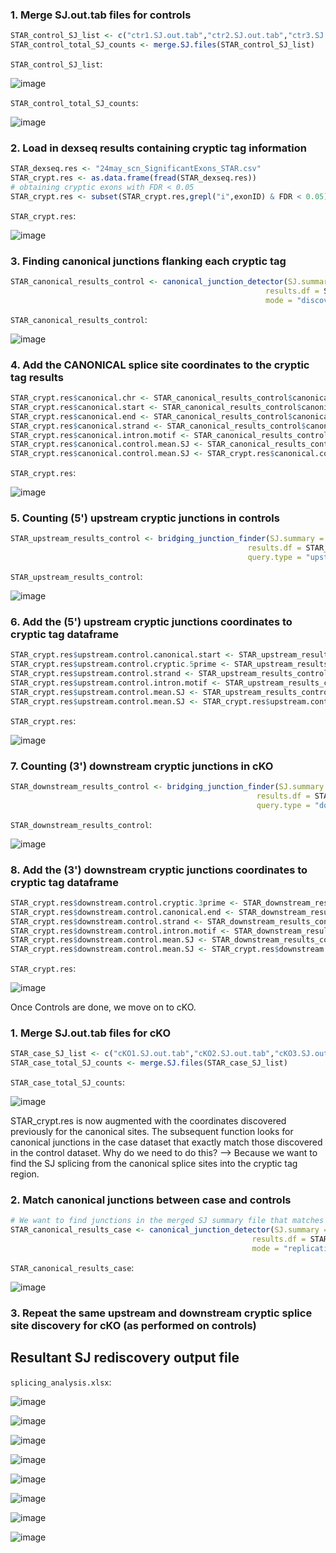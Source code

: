 ### 1. Merge SJ.out.tab files for controls
```r
STAR_control_SJ_list <- c("ctr1.SJ.out.tab","ctr2.SJ.out.tab","ctr3.SJ.out.tab") 
STAR_control_total_SJ_counts <- merge.SJ.files(STAR_control_SJ_list)
```
`STAR_control_SJ_list`:

![image](https://user-images.githubusercontent.com/68455070/124410094-4815bf00-dd7c-11eb-9aff-b4cda71f0cc8.png)

`STAR_control_total_SJ_counts`:

![image](https://user-images.githubusercontent.com/68455070/124410070-3502ef00-dd7c-11eb-9949-7922b61618c8.png)

### 2. Load in dexseq results containing cryptic tag information
```r
STAR_dexseq.res <- "24may_scn_SignificantExons_STAR.csv"
STAR_crypt.res <- as.data.frame(fread(STAR_dexseq.res))
# obtaining cryptic exons with FDR < 0.05
STAR_crypt.res <- subset(STAR_crypt.res,grepl("i",exonID) & FDR < 0.05)
```
`STAR_crypt.res`:

![image](https://user-images.githubusercontent.com/68455070/124410229-99be4980-dd7c-11eb-94e9-3a4827593edc.png)

### 3. Finding canonical junctions flanking each cryptic tag
```r
STAR_canonical_results_control <- canonical_junction_detector(SJ.summary = STAR_control_total_SJ_counts, 
                                                         results.df = STAR_crypt.res,
                                                         mode = "discovery")
```
`STAR_canonical_results_control`:

![image](https://user-images.githubusercontent.com/68455070/124410451-0f2a1a00-dd7d-11eb-89fa-76b0cfcc0a5e.png)

### 4. Add the CANONICAL splice site coordinates to the cryptic tag results
```r
STAR_crypt.res$canonical.chr <- STAR_canonical_results_control$canonical.chr[match(rownames(STAR_crypt.res),rownames(STAR_canonical_results_control))]
STAR_crypt.res$canonical.start <- STAR_canonical_results_control$canonical.start[match(rownames(STAR_crypt.res),rownames(STAR_canonical_results_control))]
STAR_crypt.res$canonical.end <- STAR_canonical_results_control$canonical.end[match(rownames(STAR_crypt.res),rownames(STAR_canonical_results_control))]
STAR_crypt.res$canonical.strand <- STAR_canonical_results_control$canonical.strand[match(rownames(STAR_crypt.res),rownames(STAR_canonical_results_control))]
STAR_crypt.res$canonical.intron.motif <- STAR_canonical_results_control$intron.motif[match(rownames(STAR_crypt.res),rownames(STAR_canonical_results_control))]
STAR_crypt.res$canonical.control.mean.SJ <- STAR_canonical_results_control$canonical.unique.count[match(rownames(STAR_crypt.res),rownames(STAR_canonical_results_control))]
STAR_crypt.res$canonical.control.mean.SJ <- STAR_crypt.res$canonical.control.mean.SJ / length(STAR_control_SJ_list)
```
`STAR_crypt.res`:

![image](https://user-images.githubusercontent.com/68455070/124410559-56180f80-dd7d-11eb-85f2-c5474aced706.png)

### 5. Counting (5') upstream cryptic junctions in controls
```r
STAR_upstream_results_control <- bridging_junction_finder(SJ.summary = STAR_control_total_SJ_counts,
                                                     results.df = STAR_crypt.res,
                                                     query.type = "upstream")
```
`STAR_upstream_results_control`:

![image](https://user-images.githubusercontent.com/68455070/124410585-64fec200-dd7d-11eb-8cb5-54b877b4c346.png)

### 6. Add the (5') upstream cryptic junctions coordinates to cryptic tag dataframe
```r
STAR_crypt.res$upstream.control.canonical.start <- STAR_upstream_results_control$canonical.start[match(rownames(STAR_crypt.res),rownames(STAR_upstream_results_control))]
STAR_crypt.res$upstream.control.cryptic.5prime <- STAR_upstream_results_control$cryptic.5prime[match(rownames(STAR_crypt.res),rownames(STAR_upstream_results_control))]
STAR_crypt.res$upstream.control.strand <- STAR_upstream_results_control$upstream.strand[match(rownames(STAR_crypt.res),rownames(STAR_upstream_results_control))]
STAR_crypt.res$upstream.control.intron.motif <- STAR_upstream_results_control$intron.motif[match(rownames(STAR_crypt.res),rownames(STAR_upstream_results_control))]
STAR_crypt.res$upstream.control.mean.SJ <- STAR_upstream_results_control$upstream.unique.count[match(rownames(STAR_crypt.res),rownames(STAR_upstream_results_control))]
STAR_crypt.res$upstream.control.mean.SJ <- STAR_crypt.res$upstream.control.mean.SJ / length(STAR_control_SJ_list)
```
`STAR_crypt.res`:

![image](https://user-images.githubusercontent.com/68455070/124410724-a8f1c700-dd7d-11eb-9dd0-5bd1d76a7d6e.png)

### 7. Counting (3') downstream cryptic junctions in cKO
```r
STAR_downstream_results_control <- bridging_junction_finder(SJ.summary = STAR_control_total_SJ_counts, 
                                                       results.df = STAR_crypt.res, 
                                                       query.type = "downstream")
```
`STAR_downstream_results_control`: 

![image](https://user-images.githubusercontent.com/68455070/124410753-b73fe300-dd7d-11eb-9550-00c2009ec9cb.png)

### 8. Add the (3') downstream cryptic junctions coordinates to cryptic tag dataframe
```r
STAR_crypt.res$downstream.control.cryptic.3prime <- STAR_downstream_results_control$cryptic.3prime[match(rownames(STAR_crypt.res),rownames(STAR_downstream_results_control))]
STAR_crypt.res$downstream.control.canonical.end <- STAR_downstream_results_control$canonical.end[match(rownames(STAR_crypt.res),rownames(STAR_downstream_results_control))]
STAR_crypt.res$downstream.control.strand <- STAR_downstream_results_control$downstream.strand[match(rownames(STAR_crypt.res),rownames(STAR_downstream_results_control))]
STAR_crypt.res$downstream.control.intron.motif <- STAR_downstream_results_control$intron.motif[match(rownames(STAR_crypt.res),rownames(STAR_downstream_results_control))]
STAR_crypt.res$downstream.control.mean.SJ <- STAR_downstream_results_control$downstream.unique.count[match(rownames(STAR_crypt.res),rownames(STAR_downstream_results_control))]
STAR_crypt.res$downstream.control.mean.SJ <- STAR_crypt.res$downstream.control.mean.SJ / length(STAR_control_SJ_list)
```
`STAR_crypt.res`:

![image](https://user-images.githubusercontent.com/68455070/124410840-d9396580-dd7d-11eb-867a-7cd5d2e410d0.png)

Once Controls are done, we move on to cKO.

### 1. Merge SJ.out.tab files for cKO
```r
STAR_case_SJ_list <- c("cKO1.SJ.out.tab","cKO2.SJ.out.tab","cKO3.SJ.out.tab") 
STAR_case_total_SJ_counts <- merge.SJ.files(STAR_case_SJ_list)
```
`STAR_case_total_SJ_counts`:

![image](https://user-images.githubusercontent.com/68455070/124410859-e5252780-dd7d-11eb-8299-d0e5c0112a32.png)

STAR_crypt.res is now augmented with the coordinates discovered previously for the canonical sites. The subsequent function looks for canonical junctions in the case dataset that exactly match those discovered in the control dataset. Why do we need to do this? --> Because we want to find the SJ splicing from the canonical splice sites into the cryptic tag region.

### 2. Match canonical junctions between case and controls
```r
# We want to find junctions in the merged SJ summary file that matches exactly the canonical splice junctions discovered earlier in Controls analysis
STAR_canonical_results_case <- canonical_junction_detector(SJ.summary = STAR_case_total_SJ_counts, 
                                                      results.df = STAR_crypt.res, 
                                                      mode = "replication")
```
`STAR_canonical_results_case`:

![image](https://user-images.githubusercontent.com/68455070/124410893-f2421680-dd7d-11eb-99ef-78c159894f01.png)

### 3. Repeat the same upstream and downstream cryptic splice site discovery for cKO (as performed on controls)

## Resultant SJ rediscovery output file
`splicing_analysis.xlsx`:

![image](https://user-images.githubusercontent.com/68455070/124410951-1271d580-dd7e-11eb-912b-90010f8a326b.png)

![image](https://user-images.githubusercontent.com/68455070/124410983-24ec0f00-dd7e-11eb-8405-cce99e4711f1.png)

![image](https://user-images.githubusercontent.com/68455070/124411030-3e8d5680-dd7e-11eb-8432-2cf93726bda5.png)

![image](https://user-images.githubusercontent.com/68455070/124411815-d3448400-dd7f-11eb-9890-e51e8663234c.png)

![image](https://user-images.githubusercontent.com/68455070/124411848-e5262700-dd7f-11eb-8b8c-cf35424d8548.png)

![image](https://user-images.githubusercontent.com/68455070/124411870-f2431600-dd7f-11eb-9691-5677c08d8238.png)

![image](https://user-images.githubusercontent.com/68455070/124411897-ff600500-dd7f-11eb-8ee5-2b93ff7c1efa.png)

![image](https://user-images.githubusercontent.com/68455070/124411924-0b4bc700-dd80-11eb-881a-15fa48f35322.png)


